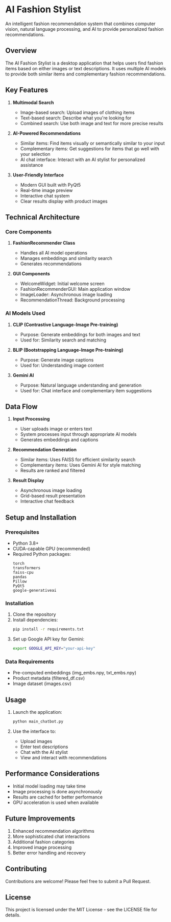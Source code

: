 # AI Fashion Stylist

An intelligent fashion recommendation system that combines computer vision, natural language processing, and AI to provide personalized fashion recommendations.

## Overview

The AI Fashion Stylist is a desktop application that helps users find fashion items based on either images or text descriptions. It uses multiple AI models to provide both similar items and complementary fashion recommendations.

## Key Features

1. **Multimodal Search**
   - Image-based search: Upload images of clothing items
   - Text-based search: Describe what you're looking for
   - Combined search: Use both image and text for more precise results

2. **AI-Powered Recommendations**
   - Similar items: Find items visually or semantically similar to your input
   - Complementary items: Get suggestions for items that go well with your selection
   - AI chat interface: Interact with an AI stylist for personalized assistance

3. **User-Friendly Interface**
   - Modern GUI built with PyQt5
   - Real-time image preview
   - Interactive chat system
   - Clear results display with product images

## Technical Architecture

### Core Components

1. **FashionRecommender Class**
   - Handles all AI model operations
   - Manages embeddings and similarity search
   - Generates recommendations

2. **GUI Components**
   - WelcomeWidget: Initial welcome screen
   - FashionRecommenderGUI: Main application window
   - ImageLoader: Asynchronous image loading
   - RecommendationThread: Background processing

### AI Models Used

1. **CLIP (Contrastive Language-Image Pre-training)**
   - Purpose: Generate embeddings for both images and text
   - Used for: Similarity search and matching

2. **BLIP (Bootstrapping Language-Image Pre-training)**
   - Purpose: Generate image captions
   - Used for: Understanding image content

3. **Gemini AI**
   - Purpose: Natural language understanding and generation
   - Used for: Chat interface and complementary item suggestions

## Data Flow

1. **Input Processing**
   - User uploads image or enters text
   - System processes input through appropriate AI models
   - Generates embeddings and captions

2. **Recommendation Generation**
   - Similar items: Uses FAISS for efficient similarity search
   - Complementary items: Uses Gemini AI for style matching
   - Results are ranked and filtered

3. **Result Display**
   - Asynchronous image loading
   - Grid-based result presentation
   - Interactive chat feedback

## Setup and Installation

### Prerequisites

- Python 3.8+
- CUDA-capable GPU (recommended)
- Required Python packages:
  ```
  torch
  transformers
  faiss-cpu
  pandas
  Pillow
  PyQt5
  google-generativeai
  ```

### Installation

1. Clone the repository
2. Install dependencies:
   ```bash
   pip install -r requirements.txt
   ```
3. Set up Google API key for Gemini:
   ```bash
   export GOOGLE_API_KEY="your-api-key"
   ```

### Data Requirements

- Pre-computed embeddings (img_embs.npy, txt_embs.npy)
- Product metadata (filtered_df.csv)
- Image dataset (images.csv)

## Usage

1. Launch the application:
   ```bash
   python main_chatbot.py
   ```

2. Use the interface to:
   - Upload images
   - Enter text descriptions
   - Chat with the AI stylist
   - View and interact with recommendations

## Performance Considerations

- Initial model loading may take time
- Image processing is done asynchronously
- Results are cached for better performance
- GPU acceleration is used when available

## Future Improvements

1. Enhanced recommendation algorithms
2. More sophisticated chat interactions
3. Additional fashion categories
4. Improved image processing
5. Better error handling and recovery

## Contributing

Contributions are welcome! Please feel free to submit a Pull Request.

## License

This project is licensed under the MIT License - see the LICENSE file for details. 